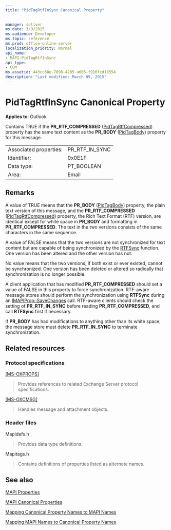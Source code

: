 ```yaml
---
title: "PidTagRtfInSync Canonical Property"
 
 
manager: soliver
ms.date: 3/9/2015
ms.audience: Developer
ms.topic: reference
ms.prod: office-online-server
localization_priority: Normal
api_name:
- MAPI.PidTagRtfInSync
api_type:
- COM
ms.assetid: 443cc68e-7898-4285-a606-f916fcd18554
description: "Last modified: March 09, 2015"
---
```


# PidTagRtfInSync Canonical Property

  
  
**Applies to**: Outlook 
  
Contains TRUE if the **PR_RTF_COMPRESSED** ([PidTagRtfCompressed](pidtagrtfcompressed-canonical-property.md)) property has the same text content as the **PR_BODY** ([PidTagBody](pidtagbody-canonical-property.md)) property for this message.
  
|||
|:-----|:-----|
|Associated properties:  <br/> |PR_RTF_IN_SYNC  <br/> |
|Identifier:  <br/> |0x0E1F  <br/> |
|Data type:  <br/> |PT_BOOLEAN  <br/> |
|Area:  <br/> |Email  <br/> |
   
## Remarks

A value of TRUE means that the **PR_BODY** ([PidTagBody](pidtagbody-canonical-property.md)) property, the plain text version of this message, and the **PR_RTF_COMPRESSED** ([PidTagRtfCompressed](pidtagrtfcompressed-canonical-property.md)) property, the Rich Text Format (RTF) version, are identical except for white space in **PR_BODY** and formatting in **PR_RTF_COMPRESSED**. The text in the two versions consists of the same characters in the same sequence.
  
A value of FALSE means that the two versions are not synchronized for text content but are capable of being synchronized by the [RTFSync](rtfsync.md) function. One version has been altered and the other version has not. 
  
No value means that the two versions, if both exist or ever existed, cannot be synchronized. One version has been deleted or altered so radically that synchronization is no longer possible.
  
A client application that has modified **PR_RTF_COMPRESSED** should set a value of FALSE in this property to force synchronization. RTF-aware message stores should perform the synchronization using **RTFSync** during an [IMAPIProp::SaveChanges](imapiprop-savechanges.md) call. RTF-aware clients should check the setting of **PR_RTF_IN_SYNC** before reading **PR_RTF_COMPRESSED**, and call **RTFSync** first if necessary. 
  
If **PR_BODY** has had modifications to anything other than its white space, the message store must delete **PR_RTF_IN_SYNC** to terminate synchronization. 
  
## Related resources

### Protocol specifications

[[MS-OXPROPS]](http://msdn.microsoft.com/library/f6ab1613-aefe-447d-a49c-18217230b148%28Office.15%29.aspx)
  
> Provides references to related Exchange Server protocol specifications.
    
[[MS-OXCMSG]](http://msdn.microsoft.com/library/7fd7ec40-deec-4c06-9493-1bc06b349682%28Office.15%29.aspx)
  
> Handles message and attachment objects.
    
### Header files

Mapidefs.h
  
> Provides data type definitions.
    
Mapitags.h
  
> Contains definitions of properties listed as alternate names.
    
## See also



[MAPI Properties](mapi-properties.md)
  
[MAPI Canonical Properties](mapi-canonical-properties.md)
  
[Mapping Canonical Property Names to MAPI Names](mapping-canonical-property-names-to-mapi-names.md)
  
[Mapping MAPI Names to Canonical Property Names](mapping-mapi-names-to-canonical-property-names.md)

